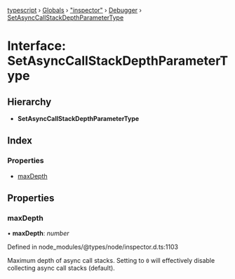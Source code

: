 [typescript](../README.md) › [Globals](../globals.md) › ["inspector"](../modules/_inspector_.md) › [Debugger](../modules/_inspector_.debugger.md) › [SetAsyncCallStackDepthParameterType](_inspector_.debugger.setasynccallstackdepthparametertype.md)

# Interface: SetAsyncCallStackDepthParameterType

## Hierarchy

* **SetAsyncCallStackDepthParameterType**

## Index

### Properties

* [maxDepth](_inspector_.debugger.setasynccallstackdepthparametertype.md#maxdepth)

## Properties

###  maxDepth

• **maxDepth**: *number*

Defined in node_modules/@types/node/inspector.d.ts:1103

Maximum depth of async call stacks. Setting to <code>0</code> will effectively disable collecting async call stacks (default).
